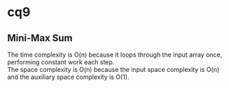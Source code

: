 # cq9

## Mini-Max Sum
The time complexity is O(n) because it loops through the input array once, performing constant work each step.\
The space complexity is O(n) because the input space complexity is O(n) and the auxiliary space complexity is O(1).
